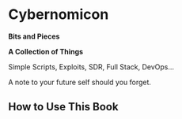 # Cybernomicon

**Bits and Pieces**

**A Collection of Things**

Simple Scripts, Exploits, SDR, Full Stack, DevOps...

A note to your future self should you forget.

## How to Use This Book




